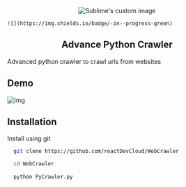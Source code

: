 
<p align="center">
  <img src="https://github.com/reactDevCloud/WebCrawler/blob/master/Group%202.svg" alt="Sublime's custom image"/>
  
  <p align="center">
    
    ![](https://img.shields.io/badge/-in--progress-green)
    
  </p>
  
</p>

<h2 align="center">
  Advance Python Crawler
</h2>


Advanced python crawler to crawl urls from websites

## Demo

![img](https://i.ibb.co/r3dnDZm/Screenshot-2023-04-07-002953.png)


## Installation

Install using git

```bash
  git clone https://github.com/reactDevCloud/WebCrawler

  cd WebCrawler
  
  python PyCrawler.py
```
